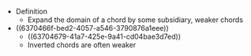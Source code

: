 - Definition
	- Expand the domain of a chord by some subsidiary, weaker chords
- ((6370466f-bed2-4057-a546-3790876a1eee))
	- ((63704679-41a7-425e-9a41-cd04bae3d7ed))
	- Inverted chords are often weaker